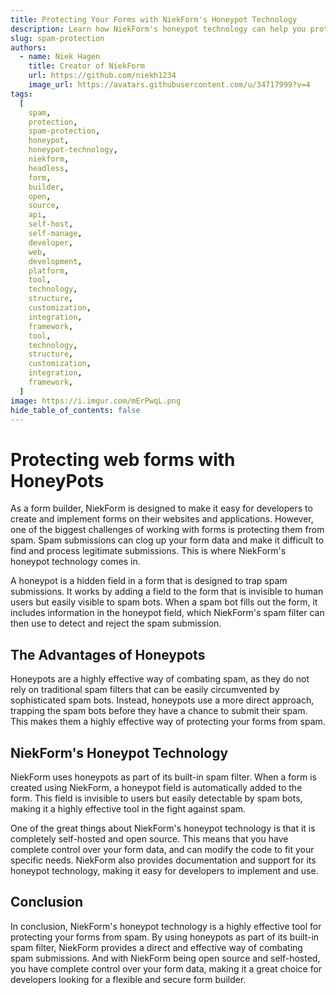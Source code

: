 ```yaml
---
title: Protecting Your Forms with NiekForm's Honeypot Technology
description: Learn how NiekForm's honeypot technology can help you protect your forms from spam.
slug: spam-protection
authors:
  - name: Niek Hagen
    title: Creator of NiekForm
    url: https://github.com/niekh1234
    image_url: https://avatars.githubusercontent.com/u/34717999?v=4
tags:
  [
    spam,
    protection,
    spam-protection,
    honeypot,
    honeypot-technology,
    niekform,
    headless,
    form,
    builder,
    open,
    source,
    api,
    self-host,
    self-manage,
    developer,
    web,
    development,
    platform,
    tool,
    technology,
    structure,
    customization,
    integration,
    framework,
    tool,
    technology,
    structure,
    customization,
    integration,
    framework,
  ]
image: https://i.imgur.com/mErPwqL.png
hide_table_of_contents: false
---
```


# Protecting web forms with HoneyPots

As a form builder, NiekForm is designed to make it easy for developers to create and implement forms on their websites and applications. However, one of the biggest challenges of working with forms is protecting them from spam. Spam submissions can clog up your form data and make it difficult to find and process legitimate submissions. This is where NiekForm's honeypot technology comes in.

A honeypot is a hidden field in a form that is designed to trap spam submissions. It works by adding a field to the form that is invisible to human users but easily visible to spam bots. When a spam bot fills out the form, it includes information in the honeypot field, which NiekForm's spam filter can then use to detect and reject the spam submission.

## The Advantages of Honeypots

Honeypots are a highly effective way of combating spam, as they do not rely on traditional spam filters that can be easily circumvented by sophisticated spam bots. Instead, honeypots use a more direct approach, trapping the spam bots before they have a chance to submit their spam. This makes them a highly effective way of protecting your forms from spam.

## NiekForm's Honeypot Technology

NiekForm uses honeypots as part of its built-in spam filter. When a form is created using NiekForm, a honeypot field is automatically added to the form. This field is invisible to users but easily detectable by spam bots, making it a highly effective tool in the fight against spam.

One of the great things about NiekForm's honeypot technology is that it is completely self-hosted and open source. This means that you have complete control over your form data, and can modify the code to fit your specific needs. NiekForm also provides documentation and support for its honeypot technology, making it easy for developers to implement and use.

## Conclusion

In conclusion, NiekForm's honeypot technology is a highly effective tool for protecting your forms from spam. By using honeypots as part of its built-in spam filter, NiekForm provides a direct and effective way of combating spam submissions. And with NiekForm being open source and self-hosted, you have complete control over your form data, making it a great choice for developers looking for a flexible and secure form builder.
